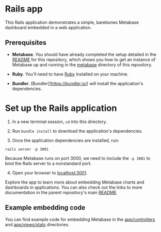 # Rails app

This Rails application demonstrates a simple, barebones Metabase dashboard embedded in a web application.

## Prerequisites

- **Metabase**. You should have already completed the setup detailed in the [README](../../README.md) for this repository, which shows you how to get an instance of Metabase up and running in the [metabase](../metabase) directory of this repository.

- **Ruby**. You'll need to have [Ruby](https://www.ruby-lang.org/en/) installed on your machine.

- **Bundler**. [Bundler][https://bundler.io/) will install the application's dependencies.

# Set up the Rails application

1. In a new terminal session, `cd` into this directory.

2. Run `bundle install` to download the application's dependencies.

3. Once the application dependencies are installed, run:

```shell
rails server -p 3001
```
Because Metabase runs on port 3000, we need to include the `-p 3001` to bind the Rails server to a nonstandard port.

4. Open your browser to [localhost:3001](http://localhost:3001).

Explore the app to learn more about embedding Metabase charts and dashboards in applications. You can also check out the links to more documentation in the parent repository's main [README](../../README.md).

## Example embedding code

You can find example code for embedding Metabase in the [app/controllers](app/controllers) and [app/views/stats](app/views/stats) directories.
